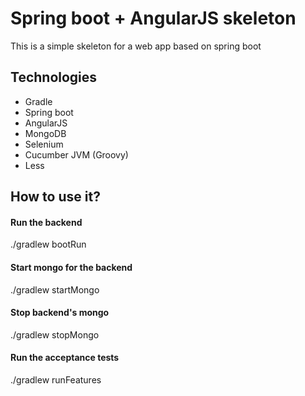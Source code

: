 # Spring boot + AngularJS skeleton

This is a simple skeleton for a web app based on spring boot

## Technologies
- Gradle
- Spring boot
- AngularJS
- MongoDB
- Selenium
- Cucumber JVM (Groovy)
- Less

## How to use it?
#### Run the backend
./gradlew bootRun
#### Start mongo for the backend
./gradlew startMongo
#### Stop backend's mongo
./gradlew stopMongo
#### Run the acceptance tests
./gradlew runFeatures



